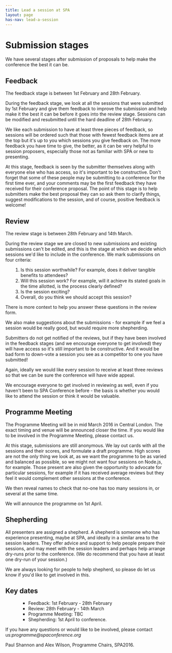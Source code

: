 ```yaml
---
title: Lead a session at SPA
layout: page
has-nav: lead-a-session
---
```


<h1>Submission stages</h1>
<p>We have several stages after submission of proposals to help make the conference the best it can be.</p>
<h2>Feedback</h2>
<p>The feedback stage is between 1st February and 28th February.</p>
<p>During the feedback stage, we look at all the sessions that were submitted by 1st February and give them feedback to improve the submission and help make it the best it can be before it goes into the review stage. Sessions can be modified and resubmitted until the hard deadline of 28th February.</p>
<p>We like each submission to have at least three pieces of feedback, so sessions will be ordered such that those with fewest feedback items are at the top but it's up to you which sessions you give feedback on. The more feedback you have time to give, the better, as it can be very helpful to session proposers, especially those not as familiar with SPA or new to presenting.</p>
<p>At this stage, feedback is seen by the submitter themselves along with everyone else who has access, so it's important to be constructive. Don't forget that some of these people may be submitting to a conference for the first time ever, and your comments may be the first feedback they have received for their conference proposal. The point of this stage is to help submitters make the best proposal they can so ask them to clarify things, suggest modifications to the session, and of course, positive feedback is welcome!</p>
<h2>Review</h2>
<p>The review stage is between 28th February and 14th March.</p>
<p>During the review stage we are closed to new submissions and existing submissions can't be edited, and this is the stage at which we decide which sessions we'd like to include in the conference. We mark submissions on four criteria:</p>
<ol><ol>
<li>Is this session worthwhile? For example, does it deliver tangible benefits to attendees?</li>
<li>Will this session work? For example, will it achieve its stated goals in the time allotted, is the process clearly defined?</li>
<li>Is the session exciting?</li>
<li>Overall, do you think we should accept this session?</li>
</ol></ol>
<p>There is more context to help you answer these questions in the review form.</p>
<p>We also make suggestions about the submissions - for example if we feel a session would be really good, but would require more shepherding.</p>
<p>Submitters do not get notified of the reviews, but if they have been involved in the feedback stages (and we encourage everyone to get involved) they will have access so it's still important to be constructive. And it would be bad form to down-vote a session you see as a competitor to one you have submitted!</p>
<p>Again, ideally we would like every session to receive at least three reviews so that we can be sure the conference will have wide appeal.</p>
<p>We encourage everyone to get involved in reviewing as well, even if you haven't been to SPA Conference before - the basis is whether you would like to attend the session or think it would be valuable.</p>
<h2>Programme Meeting</h2>
<p>The Programme Meeting will be in mid March 2016 in Central London. The exact timing and venue will be announced closer the time. If you would like to be involved in the Programme Meeting, please contact us.</p>
<p>At this stage, submissions are still anonymous. We lay out cards with all the sessions and their scores, and formulate a draft programme. High scores are not the only thing we look at, as we want the programme to be as varied and balanced as possible, so we might not want four sessions on Node.js, for example. Those present are also given the opportunity to advocate for particular sessions, for example if it has received average reviews but they feel it would complement other sessions at the conference.</p>
<p>We then reveal names to check that no-one has too many sessions in, or several at the same time.</p>
<p>We will announce the programme on 1st April.</p>
<h2>Shepherding</h2>
<p>All presenters are assigned a shepherd. A shepherd is someone who has experience presenting, maybe at SPA, and ideally in a similar area to the session leaders. They offer advice and support to help people prepare their sessions, and may meet with the session leaders and perhaps help arrange dry-runs prior to the conference. (We do recommend that you have at least one dry-run of your session.)</p>
<p>We are always looking for people to help shepherd, so please do let us know if you'd like to get involved in this.</p>
<h2>Key dates</h2>
<ol><ol>
<ul>
<li>Feedback: 1st February - 28th February</li>
<li>Review: 28th February - 14th March</li>
<li>Programme Meeting: TBC</li>
<li>Shepherding: 1st April to conference.</li>
</ul>
</ol></ol>
<p>If you have any questions or would like to be involved, please contact us:<em>programme@spaconference.org</em></p>
<p>Paul Shannon and Alex Wilson, Programme Chairs, SPA2016.</p>
